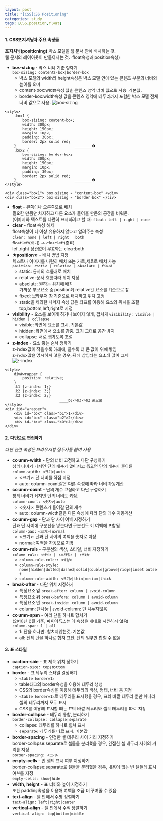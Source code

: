 ```yaml
---
layout: post
title: "[CSS]CSS Positioning"
categories: study
tags: [CSS,position,float]
---
```

#### 1. CSS포지셔닝과 주요 속성들
**포지셔닝(positioning)**:박스 모델을 웹 문서 안에 배치하는 것. <br>
웹 문서의 레이아웃이 만들어지는 것. (float속성과 position속성)
* **box-sizing** - 박스 너비 기준 정하기<br>
`box-sizing: contents-box|border-box`
	* 박스 모델의 width와 height속성은 박스 모델 안에 있는 콘텐츠 부분의 너비와 높이를 의미
	* content-box:width속성 값을 콘텐츠 영역 너비 값으로 사용. 기본값.
	* border-box:width속성 값을 콘텐츠 영역에 테두리까지 포함한 박스 모델 전체 너비 값으로 사용.
![box-sizing](https://ykm1.github.io/images/box-sizing.png)

~~~
<style>
	.box1 {
		box-sizing: content-box;
		width: 300px;
		height: 150px;
		margin: 10px;
		padding: 30px;
		border: 2px solid red;
	}							________❶
	.box2 {
		box-sizing: border-box;
		width: 300px;
		height: 150px;
		margin: 10px;
		padding: 30px;
		border: 2px solid red;
	}							________❷
</style>

<div class="box1"> box-sizing = "content-box" </div>
<div class="box2"> box-sizing = "border-box" </div>
~~~

* **float** - 왼쪽이나 오른쪽으로 배치<br>
필요한 만큼만 차지하고 다른 요소가 들어올 만큼의 공간을 비워둠.<br>
(이미지와 텍스트를 나란히 표시하려고 할 때)
`float: left | right | none`
* **clear** - float 속성 해제<br>
float속성이 더 이상 유용하지 않다고 알려주는 속성<br>
`clear: none | left | right | both`<br>
float:left(배치) -> clear:left(종료)<br>
left,right 상관없이 무효화는 clear:both
* **★position★** - 배치 방법  지정<br>
텍스트나 이미지를 나란히 배치 또는 가로,세로로 배치 가능<br>
`position: static | relative | absolute | fixed`
	* static: 문서의 흐름대로 배치
	* relative: 문서 흐름따라 위치 지정
	* absolute: 원하는 위치에 배치<br>
	가까운 부모요소 중 position이 relative인 요소를 기준으로 함
	* fixed: 브라우저 창 기준으로 배치하고 위치 고정
	* static을 제외한 나머지 속성 값은 좌표를 이용해 요소의 위치를 조절<br>  	top,bottom,left,right로 지정
* **visibility** - 요소를 보이게 하거나 보이지 않게, 겹치게
`visibility: visible | hidden | collapse`
	* visible: 화면에 요소를 표시. 기본값
	* hidden: 화면에서 요소를 감춤. 크기 그대로 공간 차지
	* collapse: 서로 겹치도록 조절
* **z-index** - 요소 쌓는 순서 정하기<br>
z-index값이 작을수록 아래에, 클수록 더 큰 값이 위에 쌓임<br>
z-index값을 명시하지 않을 경우, 뒤에 삽입되는 요소의 값이 크다<br>
![z-index](https://ykm1.github.io/images/z-index.png)

~~~
<style>
	div#wrapper { 
		position: relative;
	}
	.b1 {z-index: 1;}
	.b2 {z-index: 3;}
	.b3 {z-index: 2;}
						 ____b1->b3->b2 순으로
</style>
<div iid="wrapper">
	<div id="box" class="b1">1</div>
	<div id="box" class="b2">2</div>
	<div id="box" class="b3">3</div>
</div>
~~~

#### 2. 다단으로 편집하기<br>
_다단 관련 속성은 브라우저별 접두사를 붙여 사용_

* **column-width** - 단의 너비 고정하고 다단 구성하기<br>
창의 너비가 커지면 단의 개수가 많아지고 좁으면 단의 개수가 줄어듦<br>
`column-width: <크기>|auto`<br>
	* <크기>: 단 너비를 직접 지정
	* auto: column-count같은 다른 속성에 따라 너비 자동계산
* **column-count** - 단의 개수 고정하고 다단 구성하기<br>
창의 너비가 커지면 단의 너비도 커짐.<br>
`column-count: <숫자>|auto`<br>
	* <숫자>: 콘텐츠가 들어갈 단의 개수
	* auto: column-width같은 다른 속성에 따라 단의 개수 자동계산
* **column-gap** - 단과 단 사이 여백 지정하기<br>
단과 단 사이에 구분선을 넣는다면 구분선도 이 여백에 포함됨<br>
`column-gap: <크기>|normal`<br>
	* <크기>: 단과 단 사이의 여백을 숫자로 지정
	* normal: 여백을 자동으로 지정
* **column-rule** - 구분선의 색상, 스타일, 너비 지정하기<br>
`column-rule: <너비> | <스타일> | <색상>`<br>
	* `column-rule-color: <색상>`
	* `column-rule-style: none|hidden|dotted|dashed|solid|double|groove|ridge|inset|outset`
	* `column-rule-width: <크기>|thin|medium|thick`
* **break-after** - 다단 위치 지정하기<br>
	* 특정요소 앞 `break-after: column | avoid-column`
	* 특정요소 뒤 `break-before: column | avoid-column`
	* 특정요소 안 `break-inside: column | avoid-column`
	* column: 단나눔  | avoid-column: 단 나누지않음
* **column-span** - 여러 단을 하나로 합치기<br>
(2016년 2월 기준, 파이어폭스는 이 속성을 제대로 지원하지 않음)<br>
`column-span: 1 | all`<br>
	* 1: 단을 하나만. 합치지않는것. 기본값
	* all: 전체 단을 하나로 합쳐 표현. 단의 일부만 합칠 수 없음

#### 3. 표 스타일
* **caption-side** - 표 제목 위치 정하기<br>
`caption-side: top|bottom`<br>
* **border** - 표 테두리 스타일 결정하기<br>
	* `<table border=1>`
	* table태그의 border속성을 이용해 테두리 생성
	* CSS의 border속성을 이용해 테두리의 색상, 형태, 너비 등 지정
	* `<table border=1>`로 테두리를 표시했을 경우, 표의 바깥 테두리 뿐만 아니라 셀의 테두리까지 모두 표시
	* CSS를 이용해 표시할 때는 표의 바깥 테두리와 셀의 테두리를 따로 지정
* **border-collapse** - 테두리 통합, 분리하기<br>
`border-collapse: collapse|separate`<br>
	* collapse: 테두리를 하나로 합쳐 표시
	* separate: 테두리를 따로 표시. 기본값
* **border-spacing** - 인접한 셀 테두리 사이 거리 지정하기<br>
border-collapse:separate로 셀들을 분리했을 경우, 인접한 셀 테두리 사이의 거리를 지정<br>
`border-spacing: <크기>`
* **empty-cells** - 빈 셀의 표시 여부 지정하기<br>
border-collapse:separate로 셀들을 분리했을 경우, 내용이 없는 빈 셀들의 표시 여부를 지정<br>
`empty-cells: show|hide`
* **width, height** - 표 너비와 높이 지정하기<br>
또한 padding속성을 이용해 여백을 조금 더 꾸며줄 수 있음
* **text-align** - 셀 안에서 수평 정렬하기<br>
`text-align: left|right|center`
* **vertical-align** - 셀 안에서 수직 정렬하기<br>
`vertical-align: top|bottom|middle`



